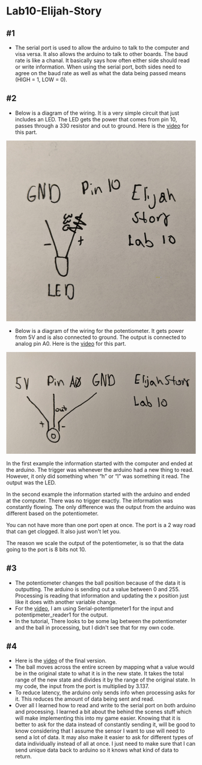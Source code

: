# Lab10-Elijah-Story

## #1
- The serial port is used to allow the arduino to talk to the computer and visa versa. It also allows the arduino to talk to other boards. The baud rate is like a chanal. It basically says how often either side should read or write information. When using the serial port, both sides need to agree on the baud rate as well as what the data being passed means (HIGH = 1, LOW = 0).

## #2
- Below is a diagram of the wiring. It is a very simple circuit that just includes an LED. The LED gets the power that comes from pin 10, passes through a 330 resistor and out to ground. Here is the [video](https://photos.app.goo.gl/jVhtu77vFw67X3Fm9) for this part.
<img src="images/Serial-LED.jpg" width = 640>

- Below is a diagram of the wiring for the potentiometer. It gets power from 5V and is also connected to ground. The output is connected to analog pin A0. Here is the [video](https://photos.app.goo.gl/LmdenG8rq8yvF9pu7) for this part.
<img src="images/Serial-PMeter.jpg" width = 640>

In the first example the information started with the computer and ended at the arduino. The trigger was whenever the arduino had a new thing to read. However, it only did something when “h” or “l” was something it read. The output was the LED.

In the second example the information started with the arduino and ended at the computer. There was no trigger exactly. The information was constantly flowing. The only difference was the output from the arduino was different based on the potentiometer.

You can not have more than one port open at once. The port is a 2 way road that can get clogged. It also just won't let you.

The reason we scale the output of the potentiometer, is so that the data going to the port is 8 bits not 10.
## #3
- The potentiometer changes the ball position because of the data it is outputting. The arduino is sending out a value between 0 and 255. Processing is reading that information and updating the x position just like it does with another variable change.
- For the [video](https://photos.app.goo.gl/Z9PuE3rHv18abqv8A), I am using Serial-potentipmeter1 for the input and potentipmeter_reader1 for the output.
- In the tutorial, There looks to be some lag between the potentiometer and the ball in processing, but I didn't see that for my own code.
## #4
- Here is the [video](https://photos.app.goo.gl/UXmFse7Cd6ZCgAnF7) of the final version.
- The ball moves across the entire screen by mapping what a value would be in the original state to what it is in the new state. It takes the total range of the new state and divides it by the range of the original state. In my code, the input from the port is multiplied by 3.137.
- To reduce latency, the arduino only sends info when processing asks for it. This reduces the amount of data being sent and read.
- Over all I learned how to read and write to the serial port on both arduino and processing. I learned a bit about the behind the scenes stuff which will make implementing this into my game easier. Knowing that it is better to ask for the data instead of constantly sending it, will be good to know considering that I assume the sensor I want to use will need to send a lot of data. It may also make it easier to ask for different types of data individually instead of all at once. I just need to make sure that I can send unique data back to arduino so it knows what kind of data to return.
